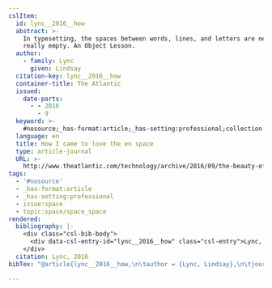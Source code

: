 ```yaml
---
cslItem:
  id: lync__2016__how
  abstract: >-
    In typesetting, the spaces between words, lines, and letters are never
    really empty. An Object Lesson.
  author:
    - family: Lync
      given: Lindsay
  citation-key: lync__2016__how
  container-title: The Atlantic
  issued:
    date-parts:
      - - 2016
        - 9
  keyword: >-
    #nosource;_has-format:article;_has-setting:professional;collection::space::space_space
  language: en
  title: How I came to love the en space
  type: article-journal
  URL: >-
    http://www.theatlantic.com/technology/archive/2016/09/the-beauty-of-the-en-space/499337/
tags:
  - '#nosource'
  - _has-format:article
  - _has-setting:professional
  - issue:space
  - topic:space/space_space
rendered:
  bibliography: |-
    <div class="csl-bib-body">
      <div data-csl-entry-id="lync__2016__how" class="csl-entry">Lync, L. 2016 “How I came to love the en space,” <i>The Atlantic</i> [Preprint]. Available at: http://www.theatlantic.com/technology/archive/2016/09/the-beauty-of-the-en-space/499337/.</div>
    </div>
  citation: Lync, 2016
bibTex: "@article{lync__2016__how,\n\tauthor = {Lync, Lindsay},\n\tjournal = {The Atlantic},\n\tyear = {2016},\n\tmonth = {9},\n\ttitle = {How {I} came to love the en space},\n\thowpublished = {http://www.theatlantic.com/technology/archive/2016/09/the-beauty-of-the-en-space/499337/},\n}\n\n"

---
```

